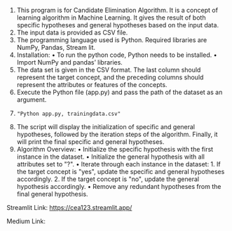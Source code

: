 1.	This program is for Candidate Elimination Algorithm. It is a concept of learning algorithm in Machine Learning. It gives the result of both specific hypotheses and general hypotheses based on the input data.
2.	The input data is provided as CSV file.
3.	The programming language used is Python. Required libraries are NumPy, Pandas, Stream lit.
4.	Installation:
    •	To run the python code, Python needs to be installed.
    •	Import NumPy and pandas’ libraries. 
5.	The data set is given in the CSV format. The last column should represent the target concept, and the preceding columns should represent the attributes or features of the concepts. 
6.	Execute the Python file (app.py) and pass the path of the dataset as an argument.
7.	   "Python app.py, trainingdata.csv"
8.	The script will display the initialization of specific and general hypotheses, followed by the iteration steps of the algorithm. Finally, it will print the final specific and general hypotheses.
9.	Algorithm Overview:
    •	Initialize the specific hypothesis with the first instance in the dataset.
    •	Initialize the general hypothesis with all attributes set to "?".
    •	Iterate through each instance in the dataset:
        1.	If the target concept is "yes", update the specific and general hypotheses accordingly.
        2.	 If the target concept is "no", update the general hypothesis accordingly.
    •	Remove any redundant hypotheses from the final general hypothesis.


Streamlit Link:
https://cea123.streamlit.app/

Medium Link:

